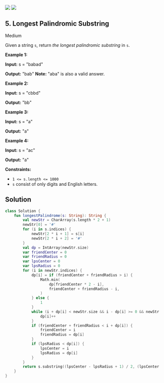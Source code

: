 [![](https://img.shields.io/github/stars/javadev/LeetCode-in-Kotlin?label=Stars&style=flat-square)](https://github.com/javadev/LeetCode-in-Kotlin)
[![](https://img.shields.io/github/forks/javadev/LeetCode-in-Kotlin?label=Fork%20me%20on%20GitHub%20&style=flat-square)](https://github.com/javadev/LeetCode-in-Kotlin/fork)

## 5\. Longest Palindromic Substring

Medium

Given a string `s`, return _the longest palindromic substring_ in `s`.

**Example 1:**

**Input:** s = "babad"

**Output:** "bab" **Note:** "aba" is also a valid answer. 

**Example 2:**

**Input:** s = "cbbd"

**Output:** "bb" 

**Example 3:**

**Input:** s = "a"

**Output:** "a" 

**Example 4:**

**Input:** s = "ac"

**Output:** "a" 

**Constraints:**

*   `1 <= s.length <= 1000`
*   `s` consist of only digits and English letters.

## Solution

```kotlin
class Solution {
    fun longestPalindrome(s: String): String {
        val newStr = CharArray(s.length * 2 + 1)
        newStr[0] = '#'
        for (i in s.indices) {
            newStr[2 * i + 1] = s[i]
            newStr[2 * i + 2] = '#'
        }
        val dp = IntArray(newStr.size)
        var friendCenter = 0
        var friendRadius = 0
        var lpsCenter = 0
        var lpsRadius = 0
        for (i in newStr.indices) {
            dp[i] = if (friendCenter + friendRadius > i) {
                Math.min(
                    dp[friendCenter * 2 - i],
                    friendCenter + friendRadius - i,
                )
            } else {
                1
            }
            while (i + dp[i] < newStr.size && i - dp[i] >= 0 && newStr[i + dp[i]] == newStr[i - dp[i]]) {
                dp[i]++
            }
            if (friendCenter + friendRadius < i + dp[i]) {
                friendCenter = i
                friendRadius = dp[i]
            }
            if (lpsRadius < dp[i]) {
                lpsCenter = i
                lpsRadius = dp[i]
            }
        }
        return s.substring((lpsCenter - lpsRadius + 1) / 2, (lpsCenter + lpsRadius - 1) / 2)
    }
}
```
